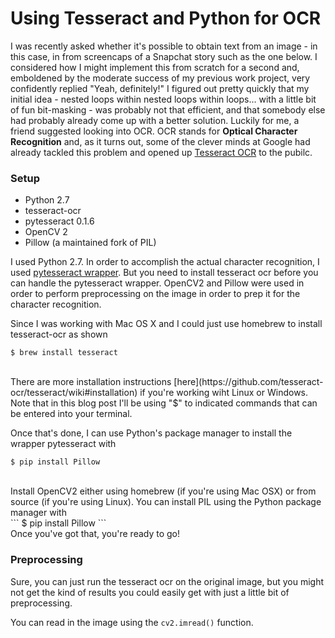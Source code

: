 # Using Tesseract and Python for OCR


I was recently asked whether it's possible to obtain text from an image - in this case, in from screencaps of a Snapchat story such as the one below. I considered how I might implement this from scratch for a second and, emboldened by the moderate success of my previous work project, very confidently replied "Yeah, definitely!" I figured out pretty quickly that my initial idea - nested loops within nested loops within loops... with a little bit of fun bit-masking - was probably not that efficient, and that somebody else had probably already come up with a better solution. Luckily for me, a friend suggested looking into OCR. OCR stands for **Optical Character Recognition** and, as it turns out, some of the clever minds at Google had already tackled this problem and opened up [Tesseract OCR](https://github.com/tesseract-ocr/tesseract) to the pubilc.


### Setup

* Python 2.7
* tesseract-ocr
* pytesseract 0.1.6
* OpenCV 2
* Pillow (a maintained fork of PIL)

I used Python 2.7. In order to accomplish the actual character recognition, I used [pytesseract wrapper](https://pypi.python.org/pypi/pytesseract/0.1). But you need to install tesseract ocr before you can handle the pytesseract wrapper. OpenCV2 and Pillow were used in order to perform preprocessing on the image in order to prep it for the character recognition.

Since I was working with Mac OS X and I could just use homebrew to install tesseract-ocr as shown
</br>
```
$ brew install tesseract
```
</br>
There are more installation instructions [here](https://github.com/tesseract-ocr/tesseract/wiki#installation) if you're working wiht Linux or Windows. Note that in this blog post I'll be using "$" to indicated commands that can be entered into your terminal.

Once that's done, I can use Python's package manager to install the wrapper pytesseract with
</br>
```
$ pip install Pillow
```
</br>
Install OpenCV2 either using homebrew (if you're using Mac OSX) or from source (if you're using Linux). You can install PIL using the Python package manager with
</br>
```
$ pip install Pillow
```
</br>
Once you've got that, you're ready to go!

### Preprocessing
Sure, you can just run the tesseract ocr on the original image, but you might not get the kind of results you could easily get with just a little bit of preprocessing.

You can read in the image using the `cv2.imread()` function.
